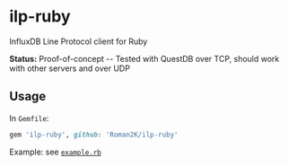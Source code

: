 # ilp-ruby

InfluxDB Line Protocol client for Ruby

**Status:** Proof-of-concept -- Tested with QuestDB over TCP, should work with
other servers and over UDP

## Usage

In `Gemfile`:

```rb
gem 'ilp-ruby', github: 'Roman2K/ilp-ruby'
```

Example: see [`example.rb`](./example.rb)
